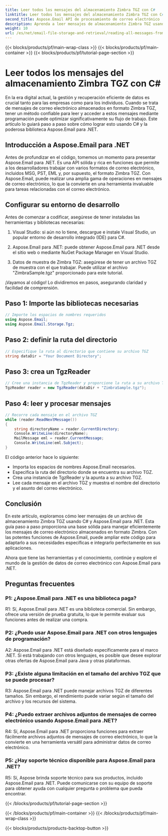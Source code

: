 ```yaml
---
title: Leer todos los mensajes del almacenamiento Zimbra TGZ con C#
linktitle: Leer todos los mensajes del almacenamiento Zimbra TGZ con C#
second_title: Aspose.Email API de procesamiento de correo electrónico .NET
description: Aprenda a leer mensajes de almacenamiento Zimbra TGZ usando C# y Aspose.Email para .NET. Guía paso a paso con código fuente incluido.
weight: 10
url: /es/net/email-file-storage-and-retrieval/reading-all-messages-from-zimbra-tgz-storage-with-csharp/
---
```


{{< blocks/products/pf/main-wrap-class >}}
{{< blocks/products/pf/main-container >}}
{{< blocks/products/pf/tutorial-page-section >}}

# Leer todos los mensajes del almacenamiento Zimbra TGZ con C#


En la era digital actual, la gestión y recuperación eficiente de datos es crucial tanto para las empresas como para los individuos. Cuando se trata de mensajes de correo electrónico almacenados en formato Zimbra TGZ, tener un método confiable para leer y acceder a estos mensajes mediante programación puede optimizar significativamente su flujo de trabajo. Este artículo lo guiará paso a paso sobre cómo lograr esto usando C# y la poderosa biblioteca Aspose.Email para .NET.

## Introducción a Aspose.Email para .NET

Antes de profundizar en el código, tomemos un momento para presentar Aspose.Email para .NET. Es una API sólida y rica en funciones que permite a los desarrolladores trabajar con varios formatos de correo electrónico, incluidos MSG, PST, EML y, por supuesto, el formato Zimbra TGZ. Con Aspose.Email, puede realizar una amplia gama de operaciones en mensajes de correo electrónico, lo que la convierte en una herramienta invaluable para tareas relacionadas con el correo electrónico.

## Configurar su entorno de desarrollo

Antes de comenzar a codificar, asegúrese de tener instaladas las herramientas y bibliotecas necesarias:

1. Visual Studio: si aún no lo tiene, descargue e instale Visual Studio, un popular entorno de desarrollo integrado (IDE) para C#.

2. Aspose.Email para .NET: puede obtener Aspose.Email para .NET desde el sitio web o mediante NuGet Package Manager en Visual Studio.

3. Datos de muestra de Zimbra TGZ: asegúrese de tener un archivo TGZ de muestra con el que trabajar. Puede utilizar el archivo "ZimbraSample.tgz" proporcionado para este tutorial.

¡Vayamos al código! Lo dividiremos en pasos, asegurando claridad y facilidad de comprensión.

## Paso 1: Importe las bibliotecas necesarias

```csharp
// Importe los espacios de nombres requeridos
using Aspose.Email;
using Aspose.Email.Storage.Tgz;
```

## Paso 2: definir la ruta del directorio

```csharp
// Especifique la ruta al directorio que contiene su archivo TGZ
string dataDir = "Your Document Directory";
```

## Paso 3: crea un TgzReader

```csharp
// Cree una instancia de TgzReader y proporcione la ruta a su archivo TGZ
TgzReader reader = new TgzReader(dataDir + "ZimbraSample.tgz");
```

## Paso 4: leer y procesar mensajes

```csharp
// Recorre cada mensaje en el archivo TGZ
while (reader.ReadNextMessage())
{
    string directoryName = reader.CurrentDirectory;
    Console.WriteLine(directoryName);
    MailMessage eml = reader.CurrentMessage;
    Console.WriteLine(eml.Subject);
}
```

El código anterior hace lo siguiente:

- Importa los espacios de nombres Aspose.Email necesarios.
- Especifica la ruta del directorio donde se encuentra su archivo TGZ.
- Crea una instancia de TgzReader y la apunta a su archivo TGZ.
- Lee cada mensaje en el archivo TGZ y muestra el nombre del directorio y el asunto del correo electrónico.

## Conclusión

En este artículo, exploramos cómo leer mensajes de un archivo de almacenamiento Zimbra TGZ usando C# y Aspose.Email para .NET. Esta guía paso a paso proporciona una base sólida para manejar eficientemente los mensajes de correo electrónico almacenados en formato Zimbra. Con las potentes funciones de Aspose.Email, puede ampliar este código para adaptarlo a sus necesidades específicas e integrarlo perfectamente en sus aplicaciones.

Ahora que tiene las herramientas y el conocimiento, continúe y explore el mundo de la gestión de datos de correo electrónico con Aspose.Email para .NET.


## Preguntas frecuentes

### P1: ¿Aspose.Email para .NET es una biblioteca paga?

R1: Sí, Aspose.Email para .NET es una biblioteca comercial. Sin embargo, ofrece una versión de prueba gratuita, lo que le permite evaluar sus funciones antes de realizar una compra.

### P2: ¿Puedo usar Aspose.Email para .NET con otros lenguajes de programación?

A2: Aspose.Email para .NET está diseñado específicamente para el marco .NET. Si está trabajando con otros lenguajes, es posible que desee explorar otras ofertas de Aspose.Email para Java y otras plataformas.

### P3: ¿Existe alguna limitación en el tamaño del archivo TGZ que se puede procesar?

R3: Aspose.Email para .NET puede manejar archivos TGZ de diferentes tamaños. Sin embargo, el rendimiento puede variar según el tamaño del archivo y los recursos del sistema.

### P4: ¿Puedo extraer archivos adjuntos de mensajes de correo electrónico usando Aspose.Email para .NET?

R4: Sí, Aspose.Email para .NET proporciona funciones para extraer fácilmente archivos adjuntos de mensajes de correo electrónico, lo que la convierte en una herramienta versátil para administrar datos de correo electrónico.

### P5: ¿Hay soporte técnico disponible para Aspose.Email para .NET?

R5: Sí, Aspose brinda soporte técnico para sus productos, incluido Aspose.Email para .NET. Puede comunicarse con su equipo de soporte para obtener ayuda con cualquier pregunta o problema que pueda encontrar.

{{< /blocks/products/pf/tutorial-page-section >}}

{{< /blocks/products/pf/main-container >}}
{{< /blocks/products/pf/main-wrap-class >}}

{{< blocks/products/products-backtop-button >}}
